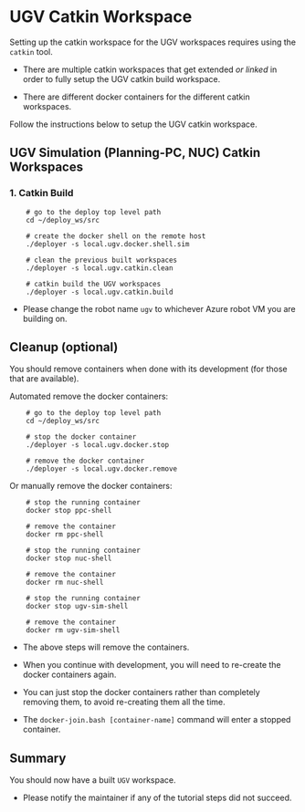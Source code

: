 # UGV Catkin Workspace

Setting up the catkin workspace for the UGV workspaces requires using the `catkin` tool.

- There are multiple catkin workspaces that get extended *or linked* in order to fully setup the UGV catkin build workspace.

- There are different docker containers for the different catkin workspaces.

Follow the instructions below to setup the UGV catkin workspace.

## UGV Simulation (Planning-PC, NUC) Catkin Workspaces

### 1. Catkin Build

        # go to the deploy top level path
        cd ~/deploy_ws/src

        # create the docker shell on the remote host
        ./deployer -s local.ugv.docker.shell.sim

        # clean the previous built workspaces
        ./deployer -s local.ugv.catkin.clean

        # catkin build the UGV workspaces
        ./deployer -s local.ugv.catkin.build

- Please change the robot name `ugv` to whichever Azure robot VM you are building on.

## Cleanup (optional)

You should remove containers when done with its development (for those that are available).

Automated remove the docker containers:

        # go to the deploy top level path
        cd ~/deploy_ws/src

        # stop the docker container
        ./deployer -s local.ugv.docker.stop

        # remove the docker container
        ./deployer -s local.ugv.docker.remove

Or manually remove the docker containers:

        # stop the running container
        docker stop ppc-shell

        # remove the container
        docker rm ppc-shell

        # stop the running container
        docker stop nuc-shell

        # remove the container
        docker rm nuc-shell

        # stop the running container
        docker stop ugv-sim-shell

        # remove the container
        docker rm ugv-sim-shell

- The above steps will remove the containers.

- When you continue with development, you will need to re-create the docker containers again.

- You can just stop the docker containers rather than completely removing them, to avoid re-creating them all the time.

- The `docker-join.bash [container-name]` command will enter a stopped container.

## Summary

You should now have a built `UGV` workspace.

- Please notify the maintainer if any of the tutorial steps did not succeed.

